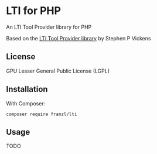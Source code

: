 # LTI for PHP

An LTI Tool Provider library for PHP

Based on the [LTI Tool Provider library][original_library] by Stephen P Vickens

## License

GPU Lesser General Public License (LGPL)

## Installation

With Composer:

    composer require franzl/lti

## Usage

TODO

[original_library]: http://projects.oscelot.org/gf/projects/php-basic-lti/
